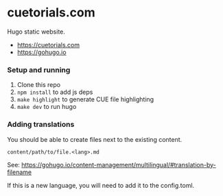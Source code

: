 # cuetorials.com

Hugo static website.

- https://cuetorials.com
- https://gohugo.io

### Setup and running

1. Clone this repo
2. `npm install` to add js deps
3. `make highlight` to generate CUE file highlighting
4. `make dev` to run hugo

### Adding translations

You should be able to create files next to the existing content.

`content/path/to/file.<lang>.md`

See: https://gohugo.io/content-management/multilingual/#translation-by-filename

If this is a new language, you will need to add it to the config.toml.
